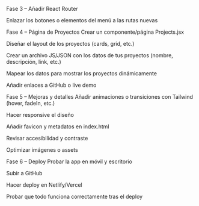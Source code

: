 Fase 3 – Añadir React Router

Enlazar los botones o elementos del menú a las rutas nuevas

Fase 4 – Página de Proyectos
Crear un componente/página Projects.jsx

Diseñar el layout de los proyectos (cards, grid, etc.)

Crear un archivo JS/JSON con los datos de tus proyectos (nombre, descripción, link, etc.)

Mapear los datos para mostrar los proyectos dinámicamente

Añadir enlaces a GitHub o live demo

Fase 5 – Mejoras y detalles
Añadir animaciones o transiciones con Tailwind (hover, fadeIn, etc.)

Hacer responsive el diseño

Añadir favicon y metadatos en index.html

Revisar accesibilidad y contraste

Optimizar imágenes o assets

Fase 6 – Deploy
Probar la app en móvil y escritorio

Subir a GitHub

Hacer deploy en Netlify/Vercel

Probar que todo funciona correctamente tras el deploy
